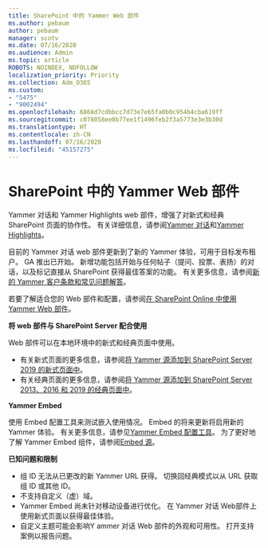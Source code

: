```yaml
---
title: SharePoint 中的 Yammer Web 部件
ms.author: pebaum
author: pebaum
manager: scotv
ms.date: 07/16/2020
ms.audience: Admin
ms.topic: article
ROBOTS: NOINDEX, NOFOLLOW
localization_priority: Priority
ms.collection: Adm_O365
ms.custom:
- "5475"
- "9002494"
ms.openlocfilehash: 6868d7cdbbcc7d73e7e65fa0b0c954b4cba619ff
ms.sourcegitcommit: c078058ee0b77ee1f1496feb2f3a5773e3e3b30d
ms.translationtype: HT
ms.contentlocale: zh-CN
ms.lasthandoff: 07/16/2020
ms.locfileid: "45157275"
---
```

# <a name="yammer-web-parts-in-sharepoint"></a>SharePoint 中的 Yammer Web 部件

Yammer 对话和 Yammer Highlights web 部件，增强了对新式和经典 SharePoint 页面的协作性。 有关详细信息，请参阅[Yammer 对话](https://support.microsoft.com/office/use-a-yammer-web-part-in-sharepoint-online-a53cfa0c-3d09-42c8-a286-1038a81c59da#conversations)和[Yammer Highlights](https://support.microsoft.com/office/use-a-yammer-web-part-in-sharepoint-online-a53cfa0c-3d09-42c8-a286-1038a81c59da#highlights)。    

目前的 Yammer 对话 web 部件更新到了新的 Yammer 体验，可用于目标发布租户。 GA 推出已开始。 新增功能包括开始与任何帖子（提问、投票、表扬）的对话，以及标记直接从 SharePoint 获得最佳答案的功能。 有关更多信息，请参阅[新的 Yammer 客户条款和常见问题解答](https://docs.microsoft.com/yammer/get-started-with-yammer/newyammer-faq)。

 若要了解适合您的 Web 部件和配置，请参阅[在 SharePoint Online 中使用 Yammer Web 部件](https://support.microsoft.com/office/use-a-yammer-web-part-in-sharepoint-online-a53cfa0c-3d09-42c8-a286-1038a81c59da)。  

**将 web 部件与 SharePoint Server 配合使用**  

Web 部件可以在本地环境中的新式和经典页面中使用。

- 有关新式页面的更多信息，请参阅[将 Yammer 源添加到 SharePoint Server 2019 的新式页面中](https://docs.microsoft.com/yammer/integrate-yammer-with-other-apps/embed-a-feed-into-a-sharepoint-site#add-a-yammer-feed-to-a-modern-page-in-sharepoint-server-2019)。 
- 有关经典页面的更多信息，请参阅[将 Yammer 源添加到 SharePoint Server 2013、2016 和 2019 的经典页面中](https://docs.microsoft.com/yammer/integrate-yammer-with-other-apps/embed-a-feed-into-a-sharepoint-site#add-a-yammer-feed-to-a-classic-page-in-sharepoint-servers-2013-2016-and-2019)。

**Yammer Embed**  

使用 Embed 配置工具来测试嵌入使用情况。 Embed 的将来更新将启用新的 Yammer 体验。 有关更多信息，请参见[Yammer Embed 配置工具](https://aka.ms/YammerEmbedConfigureTool)。 为了更好地了解 Yammer Embed 组件，请参阅[Embed 源](https://aka.ms/YammerDevDocs)。

**已知问题和限制**

- 组 ID 无法从已更改的新 Yammer URL 获得。 切换回经典模式以从 URL 获取组 ID 或其他 ID。
- 不支持自定义（虚）域。
- Yammer Embed 尚未针对移动设备进行优化。 在 Yammer 对话 Web部件上使用新式页面以获得最佳体验。
- 自定义主题可能会影响Y ammer 对话 Web 部件的外观和可用性。 打开支持案例以报告问题。